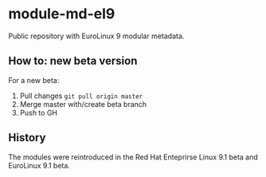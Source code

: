 # module-md-el9

Public repository with EuroLinux 9 modular metadata.

## How to: new beta version

For a new beta:

1. Pull changes `git pull origin master`
2. Merge master with/create beta branch
3. Push to GH

## History

The modules were reintroduced in the Red Hat Enteprirse Linux 9.1 beta and
EuroLinux 9.1 beta.
